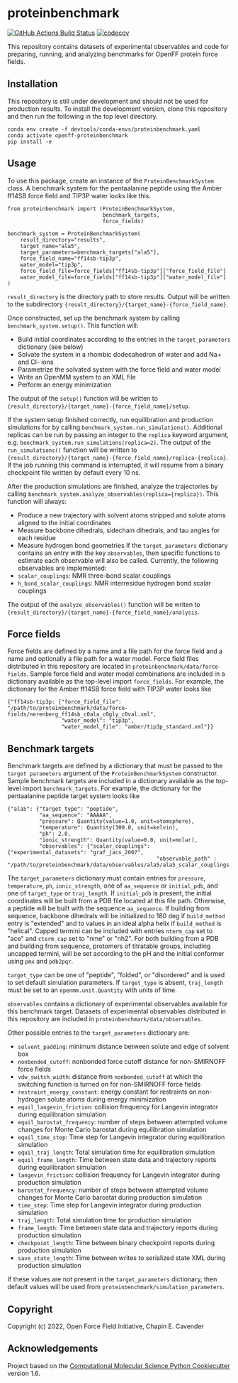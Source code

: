 proteinbenchmark
==============================
[//]: # (Badges)
[![GitHub Actions Build Status](https://github.com/chapincavender/proteinbenchmark/workflows/CI/badge.svg)](https://github.com/chapincavender/proteinbenchmark/actions?query=workflow%3ACI)
[![codecov](https://codecov.io/gh/chapincavender/proteinbenchmark/branch/main/graph/badge.svg)](https://codecov.io/gh/chapincavender/proteinbenchmark/branch/main)


This repository contains datasets of experimental observables and code for preparing, running, and analyzing benchmarks for OpenFF protein force fields.


## Installation

This repository is still under development and should not be used for production results.
To install the development version, clone this repository and then run the following in the top level directory.

```
conda env create -f devtools/conda-envs/proteinbenchmark.yaml
conda activate openff-proteinbenchmark
pip install -e
``` 


## Usage

To use this package, create an instance of the `ProteinBenchmarkSystem` class.
A benchmark system for the pentaalanine peptide using the Amber ff14SB force field and TIP3P water looks like this.

```
from proteinbenchmark import (ProteinBenchmarkSystem,
                              benchmark_targets,
                              force_fields)

benchmark_system = ProteinBenchmarkSystem(
    result_directory="results",
    target_name="ala5",
    target_parameters=benchmark_targets["ala5"],
    force_field_name="ff14sb-tip3p",
    water_model="tip3p",
    force_field_file=force_fields["ff14sb-tip3p"]["force_field_file"]
    water_model_file=force_fields["ff14sb-tip3p"]["water_model_file"]
)
```

`result_directory` is the directory path to store results.
Output will be written to the subdirectory `{result_directory}/{target_name}-{force_field_name}`.

Once constructed, set up the benchmark system by calling `benchmark_system.setup()`.
This function will:
- Build initial coordinates according to the entries in the `target_parameters` dictionary (see below)
- Solvate the system in a rhombic dodecahedron of water and add Na+ and Cl- ions
- Parametrize the solvated system with the force field and water model
- Write an OpenMM system to an XML file
- Perform an energy minimization

The output of the `setup()` function will be written to `{result_directory}/{target_name}-{force_field_name}/setup`.

If the system setup finished correctly, run equilibration and production simulations for by calling `benchmark_system.run_simulations()`.
Additional replicas can be run by passing an integer to the `replica` keyword argument, e.g. `benchmark_system.run_simulations(replica=2)`.
The output of the `run_simulations()` function will be written to `{result_directory}/{target_name}-{force_field_name}/replica-{replica}`.
If the job running this command is interrupted, it will resume from a binary checkpoint file written by default every 10 ns.

After the production simulations are finished, analyze the trajectories by calling `benchmark_system.analyze_observables(replica={replica})`.
This function will always:
- Produce a new trajectory with solvent atoms stripped and solute atoms aligned to the initial coordinates
- Measure backbone dihedrals, sidechain dihedrals, and tau angles for each residue
- Measure hydrogen bond geometries
If the `target_parameters` dictionary contains an entry with the key `observables`, then specific functions to estimate each observable will also be called.
Currently, the following observables are implemented:
- `scalar_couplings`: NMR three-bond scalar couplings
- `h_bond_scalar_couplings`: NMR interresidue hydrogen bond scalar couplings

The output of the `analyze_observables()` function will be writen to `{result_directory}/{target_name}-{force_field_name}/analysis`.


## Force fields

Force fields are defined by a name and a file path for the force field and a name and optionally a file path for a water model.
Force field files distributed in this repository are located in `proteinbenchmark/data/force-fields`.
Sample force field and water model combinations are included in a dictionary available as the top-level import `force_fields`.
For example, the dictionary for the Amber ff14SB force field with TIP3P water looks like

```
{"ff14sb-tip3p: {"force_field_file": "/path/to/proteinbenchmark/data/force-fields/nerenberg_ff14sb_c0ala_c0gly_c0val.xml",
                 "water_model": "tip3p",
                 "water_model_file": "amber/tip3p_standard.xml"}}
```


## Benchmark targets

Benchmark targets are defined by a dictionary that must be passed to the `target parameters` argument of the `ProteinBenchmarkSystem` constructor.
Sample benchmark targets are included in a dictionary available as the top-level import `benchmark_targets`.
For example, the dictionary for the pentaalanine peptide target system looks like

```
{"ala5": {"target_type": "peptide",
          "aa_sequence": "AAAAA",
          "pressure": Quantity(value=1.0, unit=atomsphere),
          "temperature": Quantity(300.0, unit=kelvin),
          "ph": 2.0,
          "ionic_strength": Quantity(value=0.0, unit=molar),
          "observables": {"scalar_couplings": {"experimental_datasets": "graf_jacs_2007",
                                               "observable_path" : "/path/to/proteinbenchmark/data/observables/ala5/ala5_scalar_couplings.dat"}}}}
```

The `target_parameters` dictionary must contain entries for `pressure`, `temperature`, `ph`, `ionic_strength`, one of `aa_sequence` or `initial_pdb`, and one of `target_type` or `traj_length`.
If `initial_pdb` is present, the initial coordinates will be built from a PDB file located at this file path.
Otherwise, a peptide will be built with the sequence `aa_sequence`.
If building from sequence, backbone dihedrals will be initialized to 180 deg if `build_method` entry is "extended" and to values in an ideal alpha helix if `build_method` is "helical".
Capped termini can be included with entries `nterm_cap` set to "ace" and `cterm_cap` set to "nme" or "nh2".
For both building from a PDB and building from sequence, protomers of titratable groups, including uncapped termini, will be set according to the pH and the initial conformer using `pmx` and `pdb2pqr`.

`target_type` can be one of "peptide", "folded", or "disordered" and is used to set default simulation parameters.
If `target_type` is absent, `traj_length` must be set to an `openmm.unit.Quantity` with units of time.

`observables` contains a dictionary of experimental observables available for this benchmark target.
Datasets of experimental observables distributed in this repository are included in `proteinbenchmark/data/observables`.

Other possible entries to the `target_parameters` dictionary are:
- `solvent_padding`: minimum distance between solute and edge of solvent box
- `nonbonded_cutoff`: nonbonded force cutoff distance for non-SMIRNOFF force fields
- `vdw_switch_width`: distance from `nonbonded_cutoff` at which the switching function is turned on for non-SMIRNOFF force fields
- `restraint_energy_constant`: energy constant for restraints on non-hydrogen solute atoms during energy minimization
- `equil_langevin_friction`: collision frequency for Langevin integrator during equilibration simulation
- `equil_barostat_frequency`: number of steps between attempted volume changes for Monte Carlo barostat during equilibration simulation
- `equil_time_step`: Time step for Langevin integrator during equilibration simulation
- `equil_traj_length`: Total simulation time for equilibration simulation
- `equil_frame_length`: Time between state data and trajectory reports during equilibration simulation
- `langevin_friction`: collision frequency for Langevin integrator during production simulation
- `barostat_frequency`: number of steps between attempted volume changes for Monte Carlo barostat during production simulation
- `time_step`: Time step for Langevin integrator during production simulation
- `traj_length`: Total simulation time for production simulation
- `frame_length`: Time between state data and trajectory reports during production simulation
- `checkpoint_length`: Time between binary checkpoint reports during production simulation
- `save_state_length`: Time between writes to serialized state XML during production simulation

If these values are not present in the `target_parameters` dictionary, then default values will be used from `proteinbenchmark/simulation_parameters`.


## Copyright

Copyright (c) 2022, Open Force Field Initiative, Chapin E. Cavender


## Acknowledgements
 
Project based on the 
[Computational Molecular Science Python Cookiecutter](https://github.com/molssi/cookiecutter-cms) version 1.6.

